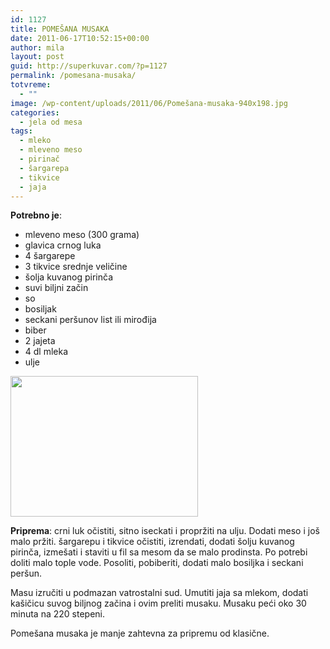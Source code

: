 ```yaml
---
id: 1127
title: POMEŠANA MUSAKA
date: 2011-06-17T10:52:15+00:00
author: mila
layout: post
guid: http://superkuvar.com/?p=1127
permalink: /pomesana-musaka/
totvreme:
  - ""
image: /wp-content/uploads/2011/06/Pomešana-musaka-940x198.jpg
categories:
  - jela od mesa
tags:
  - mleko
  - mleveno meso
  - pirinač
  - šargarepa
  - tikvice
  - jaja
---
```

**Potrebno je**:

  * mleveno meso (300 grama)
  * glavica crnog luka
  * 4 šargarepe
  * 3 tikvice srednje veličine
  * šolja kuvanog pirinča
  * suvi biljni začin
  * so
  * bosiljak
  * seckani peršunov list ili mirođija
  * biber
  * 2 jajeta
  * 4 dl mleka
  * ulje

<img class="alignnone size-medium wp-image-3208" title="Pomešana musaka" src="/wp-content/uploads/2011/06/Pomešana-musaka-300x225.jpg" alt="" width="300" height="225" /> 

**Priprema**: crni luk očistiti, sitno iseckati i propržiti na ulju. Dodati meso i još malo pržiti. šargarepu i tikvice očistiti, izrendati, dodati šolju kuvanog pirinča, izmešati i staviti u fil sa mesom da se malo prodinsta. Po potrebi doliti malo tople vode. Posoliti, pobiberiti, dodati malo bosiljka i seckani peršun.

Masu izručiti u podmazan vatrostalni sud. Umutiti jaja sa mlekom, dodati kašičicu suvog biljnog začina i ovim preliti musaku. Musaku peći oko 30 minuta na 220 stepeni.

Pomešana musaka je manje zahtevna za pripremu od klasične.